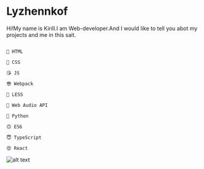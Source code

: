 # Lyzhennkof

Hi!My name is Kirill.I am Web-developer.And I would like to tell you abot my projects and me in this sait.


```

🤪 HTML

🤩 CSS

😘 JS

😎 Webpack 

🧐 LESS

🤯 Web Audio API

🐍 Python 

🙃 ES6

😇 TypeScript

😍 React

```

![alt text](https://wmpics.pics/di-R7HI.gif)
